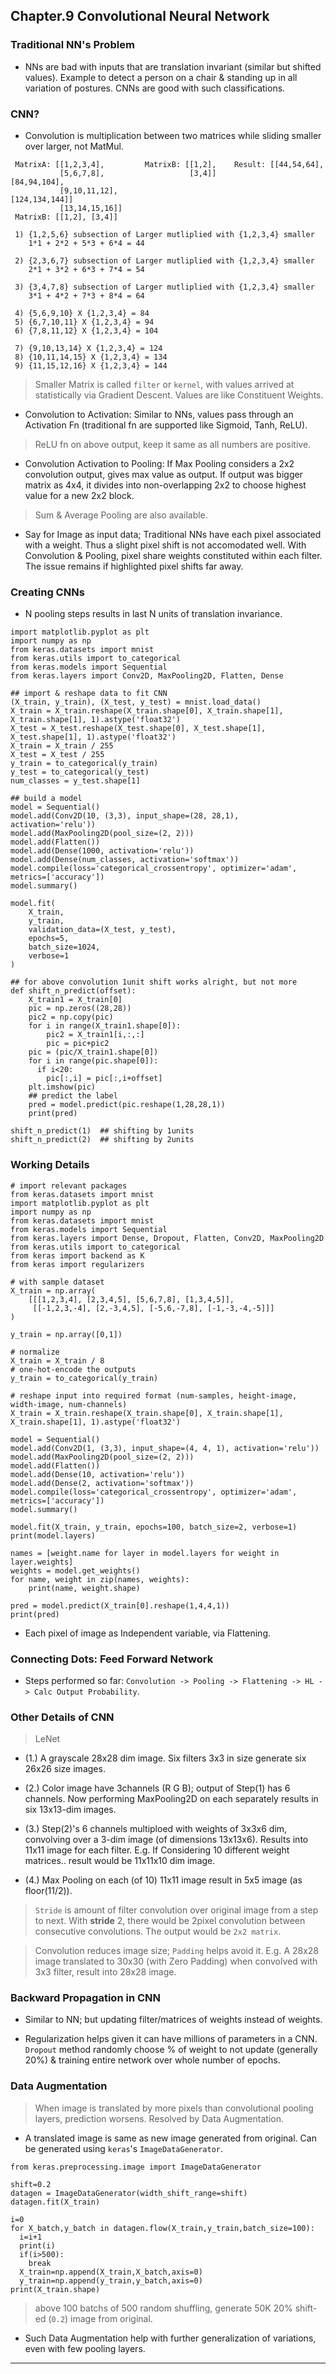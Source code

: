 
## Chapter.9 Convolutional Neural Network

### Traditional NN's Problem

* NNs are bad with inputs that are translation invariant (similar but shifted values). Example to detect a person on a chair & standing up in all variation of postures. CNNs are good with such classifications.


### CNN?

* Convolution is multiplication between two matrices while sliding smaller over larger, not MatMul.

```
 MatrixA: [[1,2,3,4],         MatrixB: [[1,2],    Result: [[44,54,64],
           [5,6,7,8],                   [3,4]]             [84,94,104],
           [9,10,11,12],                                   [124,134,144]]
           [13,14,15,16]]
 MatrixB: [[1,2], [3,4]]

 1) {1,2,5,6} subsection of Larger mutliplied with {1,2,3,4} smaller
    1*1 + 2*2 + 5*3 + 6*4 = 44

 2) {2,3,6,7} subsection of Larger mutliplied with {1,2,3,4} smaller
    2*1 + 3*2 + 6*3 + 7*4 = 54

 3) {3,4,7,8} subsection of Larger mutliplied with {1,2,3,4} smaller
    3*1 + 4*2 + 7*3 + 8*4 = 64

 4) {5,6,9,10} X {1,2,3,4} = 84
 5) {6,7,10,11} X {1,2,3,4} = 94
 6) {7,8,11,12} X {1,2,3,4} = 104

 7) {9,10,13,14} X {1,2,3,4} = 124
 8) {10,11,14,15} X {1,2,3,4} = 134
 9) {11,15,12,16} X {1,2,3,4} = 144
```

> Smaller Matrix is called `filter` or `kernel`, with values arrived at statistically via Gradient Descent.
> Values are like Constituent Weights.

* Convolution to Activation: Similar to NNs, values pass through an Activation Fn (traditional fn are supported like Sigmoid, Tanh, ReLU).

> ReLU fn on above output, keep it same as all numbers are positive.

* Convolution Activation to Pooling: If Max Pooling considers a 2x2 convolution output, gives max value as output. If output was bigger matrix as 4x4, it divides into non-overlapping 2x2 to choose highest value for a new 2x2 block.

> Sum & Average Pooling are also available.

* Say for Image as input data; Traditional NNs have each pixel associated with a weight. Thus a slight pixel shift is not accomodated well. With Convolution & Pooling, pixel share weights constituted within each filter. The issue remains if highlighted pixel shifts far away.


### Creating CNNs

* N pooling steps results in last N units of translation invariance.

```
import matplotlib.pyplot as plt
import numpy as np
from keras.datasets import mnist
from keras.utils import to_categorical
from keras.models import Sequential
from keras.layers import Conv2D, MaxPooling2D, Flatten, Dense

## import & reshape data to fit CNN
(X_train, y_train), (X_test, y_test) = mnist.load_data()
X_train = X_train.reshape(X_train.shape[0], X_train.shape[1], X_train.shape[1], 1).astype('float32')
X_test = X_test.reshape(X_test.shape[0], X_test.shape[1], X_test.shape[1], 1).astype('float32')
X_train = X_train / 255
X_test = X_test / 255
y_train = to_categorical(y_train)
y_test = to_categorical(y_test)
num_classes = y_test.shape[1]

## build a model
model = Sequential()
model.add(Conv2D(10, (3,3), input_shape=(28, 28,1), activation='relu'))
model.add(MaxPooling2D(pool_size=(2, 2)))
model.add(Flatten())
model.add(Dense(1000, activation='relu'))
model.add(Dense(num_classes, activation='softmax'))
model.compile(loss='categorical_crossentropy', optimizer='adam', metrics=['accuracy'])
model.summary()

model.fit(
    X_train,
    y_train,
    validation_data=(X_test, y_test),
    epochs=5,
    batch_size=1024,
    verbose=1
)

## for above convolution 1unit shift works alright, but not more
def shift_n_predict(offset):
    X_train1 = X_train[0]
    pic = np.zeros((28,28))
    pic2 = np.copy(pic)
    for i in range(X_train1.shape[0]):
        pic2 = X_train1[i,:,:]
        pic = pic+pic2
    pic = (pic/X_train1.shape[0])
    for i in range(pic.shape[0]):
      if i<20:
        pic[:,i] = pic[:,i+offset]
    plt.imshow(pic)
    ## predict the label
    pred = model.predict(pic.reshape(1,28,28,1))
    print(pred)

shift_n_predict(1)  ## shifting by 1units
shift_n_predict(2)  ## shifting by 2units
```


### Working Details

```
# import relevant packages
from keras.datasets import mnist
import matplotlib.pyplot as plt
import numpy as np
from keras.datasets import mnist
from keras.models import Sequential
from keras.layers import Dense, Dropout, Flatten, Conv2D, MaxPooling2D
from keras.utils import to_categorical
from keras import backend as K
from keras import regularizers

# with sample dataset
X_train = np.array(
    [[[1,2,3,4], [2,3,4,5], [5,6,7,8], [1,3,4,5]],
     [[-1,2,3,-4], [2,-3,4,5], [-5,6,-7,8], [-1,-3,-4,-5]]]
)

y_train = np.array([0,1])

# normalize
X_train = X_train / 8
# one-hot-encode the outputs
y_train = to_categorical(y_train)

# reshape input into required format (num-samples, height-image, width-image, num-channels)
X_train = X_train.reshape(X_train.shape[0], X_train.shape[1], X_train.shape[1], 1).astype('float32')

model = Sequential()
model.add(Conv2D(1, (3,3), input_shape=(4, 4, 1), activation='relu'))
model.add(MaxPooling2D(pool_size=(2, 2)))
model.add(Flatten())
model.add(Dense(10, activation='relu'))
model.add(Dense(2, activation='softmax'))
model.compile(loss='categorical_crossentropy', optimizer='adam', metrics=['accuracy'])
model.summary()

model.fit(X_train, y_train, epochs=100, batch_size=2, verbose=1)
print(model.layers)

names = [weight.name for layer in model.layers for weight in layer.weights]
weights = model.get_weights()
for name, weight in zip(names, weights):
    print(name, weight.shape)

pred = model.predict(X_train[0].reshape(1,4,4,1))
print(pred)
```

* Each pixel of image as Independent variable, via Flattening.


### Connecting Dots: Feed Forward Network

* Steps performed so far: `Convolution -> Pooling -> Flattening -> HL -> Calc Output Probability`.


### Other Details of CNN

> LeNet

* (1.) A grayscale 28x28 dim image. Six filters 3x3 in size generate six 26x26 size images.

* (2.) Color image have 3channels (R G B); output of Step(1) has 6 channels. Now performing MaxPooling2D on each separately results in six 13x13-dim images.

* (3.) Step(2)'s 6 channels multiploed with weights of 3x3x6 dim, convolving over a 3-dim image (of dimensions 13x13x6). Results into 11x11 image for each filter. E.g. If Considering 10 different weight matrices.. result would be 11x11x10 dim image.

* (4.) Max Pooling on each (of 10) 11x11 image result in 5x5 image (as floor(11/2)).

> `Stride` is amount of filter convolution over original image from a step to next. With **stride** 2, there would be 2pixel convolution between consecutive convolutions. The output would be `2x2 matrix`.

> Convolution reduces image size; `Padding` helps avoid it. E.g. A 28x28 image translated to 30x30 (with Zero Padding) when convolved with 3x3 filter, result into 28x28 image.


### Backward Propagation in CNN

* Similar to NN; but updating filter/matrices of weights instead of weights.

* Regularization helps given it can have millions of parameters in a CNN. `Dropout` method randomly choose % of weight to not update (generally 20%) & training entire network over whole number of epochs.


### Data Augmentation

> When image is translated by more pixels than convolutional pooling layers, prediction worsens. Resolved by Data Augmentation.

* A translated image is same as new image generated from original. Can be generated using `keras`'s `ImageDataGenerator`.

```
from keras.preprocessing.image import ImageDataGenerator

shift=0.2
datagen = ImageDataGenerator(width_shift_range=shift)
datagen.fit(X_train)

i=0
for X_batch,y_batch in datagen.flow(X_train,y_train,batch_size=100):
  i=i+1
  print(i)
  if(i>500):
    break
  X_train=np.append(X_train,X_batch,axis=0)
  y_train=np.append(y_train,y_batch,axis=0)
print(X_train.shape)
```

> above 100 batchs of 500 random shuffling, generate 50K 20% shift-ed (`0.2`) image from original.

* Such Data Augmentation help with further generalization of variations, even with few pooling layers.

---
